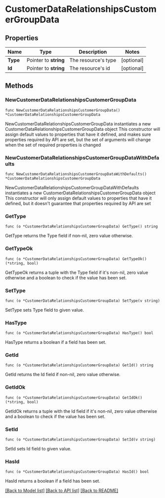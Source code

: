 # CustomerDataRelationshipsCustomerGroupData

## Properties

Name | Type | Description | Notes
------------ | ------------- | ------------- | -------------
**Type** | Pointer to **string** | The resource&#39;s type | [optional] 
**Id** | Pointer to **string** | The resource&#39;s id | [optional] 

## Methods

### NewCustomerDataRelationshipsCustomerGroupData

`func NewCustomerDataRelationshipsCustomerGroupData() *CustomerDataRelationshipsCustomerGroupData`

NewCustomerDataRelationshipsCustomerGroupData instantiates a new CustomerDataRelationshipsCustomerGroupData object
This constructor will assign default values to properties that have it defined,
and makes sure properties required by API are set, but the set of arguments
will change when the set of required properties is changed

### NewCustomerDataRelationshipsCustomerGroupDataWithDefaults

`func NewCustomerDataRelationshipsCustomerGroupDataWithDefaults() *CustomerDataRelationshipsCustomerGroupData`

NewCustomerDataRelationshipsCustomerGroupDataWithDefaults instantiates a new CustomerDataRelationshipsCustomerGroupData object
This constructor will only assign default values to properties that have it defined,
but it doesn't guarantee that properties required by API are set

### GetType

`func (o *CustomerDataRelationshipsCustomerGroupData) GetType() string`

GetType returns the Type field if non-nil, zero value otherwise.

### GetTypeOk

`func (o *CustomerDataRelationshipsCustomerGroupData) GetTypeOk() (*string, bool)`

GetTypeOk returns a tuple with the Type field if it's non-nil, zero value otherwise
and a boolean to check if the value has been set.

### SetType

`func (o *CustomerDataRelationshipsCustomerGroupData) SetType(v string)`

SetType sets Type field to given value.

### HasType

`func (o *CustomerDataRelationshipsCustomerGroupData) HasType() bool`

HasType returns a boolean if a field has been set.

### GetId

`func (o *CustomerDataRelationshipsCustomerGroupData) GetId() string`

GetId returns the Id field if non-nil, zero value otherwise.

### GetIdOk

`func (o *CustomerDataRelationshipsCustomerGroupData) GetIdOk() (*string, bool)`

GetIdOk returns a tuple with the Id field if it's non-nil, zero value otherwise
and a boolean to check if the value has been set.

### SetId

`func (o *CustomerDataRelationshipsCustomerGroupData) SetId(v string)`

SetId sets Id field to given value.

### HasId

`func (o *CustomerDataRelationshipsCustomerGroupData) HasId() bool`

HasId returns a boolean if a field has been set.


[[Back to Model list]](../README.md#documentation-for-models) [[Back to API list]](../README.md#documentation-for-api-endpoints) [[Back to README]](../README.md)


